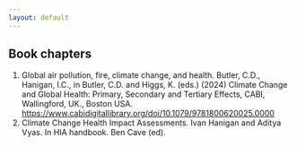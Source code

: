 ```yaml
---
layout: default
---
```


## Book chapters


1. Global air pollution, fire, climate change, and health.  Butler, C.D., Hanigan, I.C., in Butler, C.D. and Higgs, K. (eds.) (2024) Climate Change and Global Health: Primary, Secondary and Tertiary Effects, CABI, Wallingford, UK., Boston USA. https://www.cabidigitallibrary.org/doi/10.1079/9781800620025.0000  
1. Climate Change Health Impact Assessments. Ivan Hanigan and Aditya Vyas. In HIA handbook. Ben Cave (ed).

